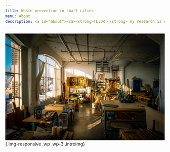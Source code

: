 ```yaml
---
title: Waste prevention in smart cities
menu: About
description: <a id="about"></a><strong>TL;DR:</strong> my research is creating ways to promote the reuse of materials in urban contexts. I am organising an <em>online co-design lab</em> in April 2021. If you are reading this, chances are you have something to contribute to the lab. Please <a href="#sign-up"><strong>sign up below</strong></a> to participate in one or more virtual workshops. You can also <a href="#subscribe"><strong>subscribe</strong></a> to receive updates via e-mail or use the same form to contact me. Additionally, refer to my <a href="https://is.efeefe.me/reuse-city"><strong>research website</strong></a> to learn more about this activity and the wider research context it relates tog.
---
```

![studio](intro.jpg){.img-responsive .wp .wp-3 .introimg}
